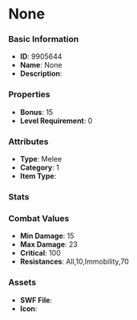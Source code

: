 # None



### Basic Information

- **ID**: 9905644
- **Name**: None
- **Description**: 

### Properties

- **Bonus**: 15
- **Level Requirement**: 0

### Attributes

- **Type**: Melee
- **Category**: 1
- **Item Type**: 

### Stats


### Combat Values

- **Min Damage**: 15
- **Max Damage**: 23
- **Critical**: 100
- **Resistances**: All,10,Immobility,70

### Assets

- **SWF File**: 
- **Icon**: 

